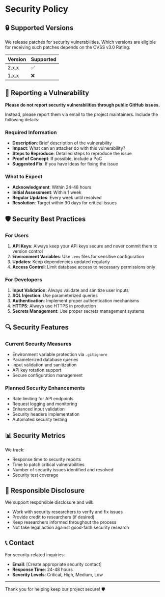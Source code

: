 # Security Policy

## 🔒 Supported Versions

We release patches for security vulnerabilities. Which versions are eligible for receiving such patches depends on the CVSS v3.0 Rating:

| Version | Supported          |
| ------- | ------------------ |
| 2.x.x   | :white_check_mark: |
| 1.x.x   | :x:                |

## 🚨 Reporting a Vulnerability

**Please do not report security vulnerabilities through public GitHub issues.**

Instead, please report them via email to the project maintainers. Include the following details:

### Required Information
- **Description**: Brief description of the vulnerability
- **Impact**: What can an attacker do with this vulnerability?
- **Steps to Reproduce**: Detailed steps to reproduce the issue
- **Proof of Concept**: If possible, include a PoC
- **Suggested Fix**: If you have ideas for fixing the issue

### What to Expect
- **Acknowledgment**: Within 24-48 hours
- **Initial Assessment**: Within 1 week
- **Regular Updates**: Every week until resolved
- **Resolution**: Target within 90 days for critical issues

## 🛡️ Security Best Practices

### For Users
1. **API Keys**: Always keep your API keys secure and never commit them to version control
2. **Environment Variables**: Use `.env` files for sensitive configuration
3. **Updates**: Keep dependencies updated regularly
4. **Access Control**: Limit database access to necessary permissions only

### For Developers
1. **Input Validation**: Always validate and sanitize user inputs
2. **SQL Injection**: Use parameterized queries
3. **Authentication**: Implement proper authentication mechanisms
4. **HTTPS**: Always use HTTPS in production
5. **Secrets Management**: Use proper secrets management systems

## 🔍 Security Features

### Current Security Measures
- Environment variable protection via `.gitignore`
- Parameterized database queries
- Input validation and sanitization
- API key rotation support
- Secure configuration management

### Planned Security Enhancements
- Rate limiting for API endpoints
- Request logging and monitoring
- Enhanced input validation
- Security headers implementation
- Automated security testing

## 📊 Security Metrics

We track:
- Response time to security reports
- Time to patch critical vulnerabilities
- Number of security issues identified and resolved
- Security test coverage

## 🤝 Responsible Disclosure

We support responsible disclosure and will:
- Work with security researchers to verify and fix issues
- Provide credit to researchers (if desired)
- Keep researchers informed throughout the process
- Not take legal action against good-faith security research

## 📞 Contact

For security-related inquiries:
- **Email**: [Create appropriate security contact]
- **Response Time**: 24-48 hours
- **Severity Levels**: Critical, High, Medium, Low

---

Thank you for helping keep our project secure! 🛡️
